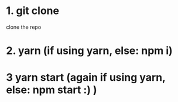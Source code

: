 # 1. git clone <repo url>
  clone the repo

# 2. yarn (if using yarn, else: npm i)

# 3 yarn start (again if using yarn, else: npm start :) )
